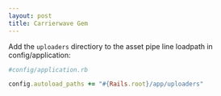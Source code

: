 ```yaml
---
layout: post
title: Carrierwave Gem
---
```


Add the `uploaders` directiory to the asset pipe line loadpath in config/application:
```ruby
#config/application.rb

config.autoload_paths += "#{Rails.root}/app/uploaders"
```
